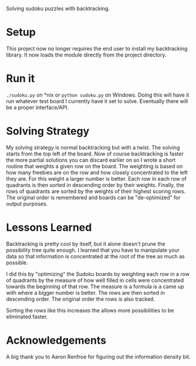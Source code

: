 Solving sudoku puzzles with backtracking.

# Setup #
This project now no longer requires the end user to install my backtracking library. It now loads the module directly from the project directory.



# Run it #
`./sudoku.py` on *nix or `python sudoku.py` on Windows. Doing this will have it run whatever test board I currently have it set to solve. Eventually there will be a proper interface/API.

# Solving Strategy #
My solving strategy is normal backtracking but with a twist. The solving starts from the top left of the board. Now of course backtracking is faster the more partial solutions you can discard earlier on so I wrote a short routine that weights a given row on the board. The weighting is based on how many freebies are on the row and how closely concentrated to the left they are. For this weight a larger number is better. Each row in each row of quadrants is then sorted in descending order by their weights. Finally, the rows of quadrants are sorted by the weights of their highest scoring rows. The original order is remembered and boards can be "de-optimized" for output purposes.

# Lessons Learned #
Backtracking is pretty cool by itself, but it alone doesn't prune the possibility tree quite enough.
I learned that you have to manipulate your data so that information is concentrated at the root of the tree as much as possible.

I did this by "optimizing" the Sudoku boards by weighting each row in a row of quadrants by the measure of how well filled in cells were concentrated towards the beginning of that row. The measure is a formula is a came up with where a bigger number is better. The rows are then sorted in descending order. The original order the rows is also tracked.

Sorting the rows like this increases the allows more possibilities to be eliminated faster.

# Acknowledgements #
A big thank you to Aaron Renfroe for figuring out the information density bit.
